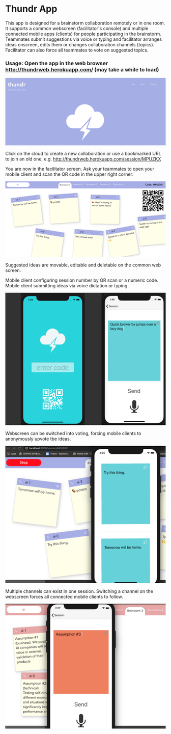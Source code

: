 # Thundr App

This app is designed for a brainstorm collaboration remotely or in one room.
It supports a common webscreen (facilitator's console) and multiple connected mobile apps (clients) for people participating in the brainstorm.
Teammates submit suggestions via voice or typing and facilitator arranges ideas onscreen, edits them or changes collaboration channels (topics).
Facilitator can also force all teammates to vote on suggested topics.

### Usage: Open the app in the web browser http://thundrweb.herokuapp.com/ (may take a while to load)
![Alt text](app-face.png?raw=true "first page")



Click on the cloud to create a new collaboration or use a bookmarked URL to join an old one, e.g. http://thundrweb.herokuapp.com/session/MPUZKX


You are now in the facilitator screen. 
Ask your teammates to open your mobile client and scan the QR code in the upper right corner:

![Alt text](facilitator-screen.png?raw=true "discussion page")

Suggested ideas are movable, editable and deletable on the common web screen.



Mobile client configuring session number by QR scan or a numeric code. Mobile client submitting ideas via voice dictation or typing.

![Alt text](dual-client.png?raw=true "IOS session configuration and idea submission")



Webscreen can be switched into voting, forcing mobile clients to anonymously upvote tbe ideas.

![Alt text](voting-interface.png?raw=true "voting session")



Multiple channels can exist in one session. Switching a channel on the webscreen forces all connected mobile clients to follow.

![Alt text](channel-change.png?raw=true "Channels")



